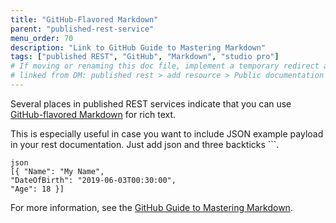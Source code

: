 ```yaml
---
title: "GitHub-Flavored Markdown"
parent: "published-rest-service"
menu_order: 70
description: "Link to GitHub Guide to Mastering Markdown"
tags: ["published REST", "GitHub", "Markdown", "studio pro"]
# If moving or renaming this doc file, implement a temporary redirect and let the respective team know they should update the URL in the product. See Mapping to Products for more details.
# linked from DM: published rest > add resource > Public documentation > You can use GitHub Flavored Markdown ... (integration)
---
```


Several places in published REST services indicate that you can use [GitHub-flavored Markdown](https://guides.github.com/features/mastering-markdown/#GitHub-flavored-markdown) for rich text.

This is especially useful in case you want to include JSON example payload in your rest documentation. Just add json and three backticks ```.
``` 
json 
[{ "Name": "My Name", 
"DateOfBirth": "2019-06-03T00:30:00", 
"Age": 18 }] 
``` 

For more information, see the [GitHub Guide to Mastering Markdown](https://guides.github.com/features/mastering-markdown/#GitHub-flavored-markdown).
